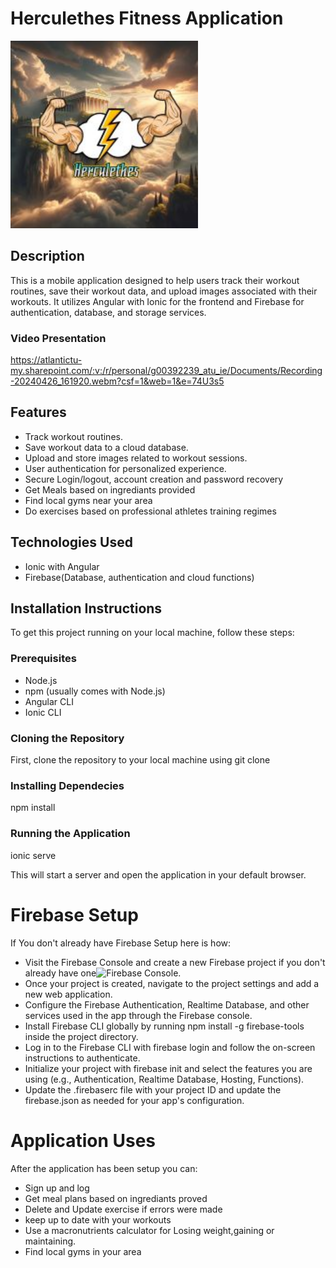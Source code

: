
# Herculethes Fitness Application
<img src="/Scrapbook/Images/HerculethesPoster2.jpg" width="300" height="300">

## Description
This is a mobile application designed to help users track their workout routines, save their workout data, and upload images associated with their workouts. It utilizes Angular with Ionic for the frontend and Firebase for authentication, database, and storage services.

### Video Presentation
https://atlantictu-my.sharepoint.com/:v:/r/personal/g00392239_atu_ie/Documents/Recording-20240426_161920.webm?csf=1&web=1&e=74U3s5

## Features

- Track workout routines.
- Save workout data to a cloud database.
- Upload and store images related to workout sessions.
- User authentication for personalized experience.
- Secure Login/logout, account creation and password recovery 
- Get Meals based on ingrediants provided
- Find local gyms near your area
- Do exercises based on professional athletes training regimes

## Technologies Used

- Ionic with Angular
- Firebase(Database, authentication and cloud functions)

## Installation Instructions

To get this project running on your local machine, follow these steps:

### Prerequisites

- Node.js
- npm (usually comes with Node.js)
- Angular CLI
- Ionic CLI

### Cloning the Repository

First, clone the repository to your local machine using git clone

### Installing Dependecies

npm install


### Running the Application
ionic serve

This will start a server and open the application in your default browser.

# Firebase Setup
If You don't already have Firebase Setup here is how:

- Visit the  Firebase Console and create a new Firebase project if you don't already have one![Firebase Console](https://console.firebase.google.com/u/0/).
- Once your project is created, navigate to the project settings and add a new web application.
- Configure the Firebase Authentication, Realtime Database, and other services used in the app through the Firebase console.
- Install Firebase CLI globally by running npm install -g firebase-tools inside the project directory.
- Log in to the Firebase CLI with firebase login and follow the on-screen instructions to authenticate.
- Initialize your project with firebase init and select the features you are using (e.g., Authentication, Realtime Database, Hosting, Functions).
- Update the .firebaserc file with your project ID and update the firebase.json as needed for your app's configuration.

# Application Uses

After the application has been setup you can:

- Sign up and log  
- Get meal plans based on ingrediants proved
- Delete and Update exercise if errors were made
- keep up to date with your workouts
- Use a macronutrients calculator for Losing weight,gaining or maintaining.
- Find local gyms in your area

